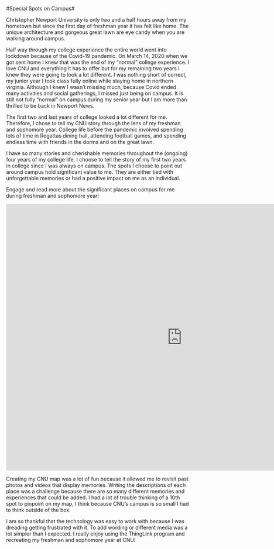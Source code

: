 #Special Spots on Campus#

Christopher Newport University is only two and a half hours away from my hometown but since the first day of freshman year it has felt like home. The unique architecture and gorgeous great lawn are eye candy when you are walking around campus.

Half way through my college experience the entire world went into lockdown because of the Covid-19 pandemic. On March 14, 2020 when we got sent home I knew that was the end of my “normal” college experience. I love CNU and everything it has to offer but for my remaining two years I knew they were going to look a lot different. I was nothing short of correct, my junior year I took class fully online while staying home in northern virginia. Although I knew I wasn’t missing much, because Covid ended many activities and social gatherings, I missed just being on campus. It is still not fully “normal” on campus during my senior year but I am more than thrilled to be back in Newport News.
    
The first two and last years of college looked a lot different for me. Therefore, I chose to tell my CNU story through the lens of my freshman and sophomore year. College life before the pandemic involved spending lots of time in Regattas dining hall, attending football games, and spending endless time with friends in the dorms and on the great lawn. 
  
I have so many stories and cherishable memories throughout the (ongoing) four years of my college life. I choose to tell the story of my first two years in college since I was always on campus. The spots I choose to point out around campus hold significant value to me. They are either tied with unforgettable memories or had a positive impact on me as an individual.

Engage and read more about the significant places on campus for me during freshman and sophomore year!

<iframe width="960" height="729.2193308550186" data-original-width="1614" data-original-height="1226" src="https://www.thinglink.com/card/1498836870233063427" type="text/html" frameborder="0" webkitallowfullscreen mozallowfullscreen allowfullscreen scrolling="no"></iframe><script async src="//cdn.thinglink.me/jse/responsive.js"></script>
  
Creating my CNU map was a lot of fun because it allowed me to revisit past photos and videos that display memories. Writing the descriptions of each place was a challenge because there are so many different memories and experiences that could be added. I had a lot of trouble thinking of a 10th spot to pinpoint on my map, I think because CNU’s campus is so small I had to think outside of the box. 
  
I am so thankful that the technology was easy to work with because I was dreading getting frustrated with it. To add wording or different media was a lot simpler than I expected. I really enjoy using the ThingLink program and recreating my freshman and sophomore year at CNU!
 
